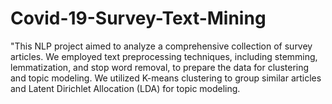 # Covid-19-Survey-Text-Mining
"This NLP project aimed to analyze a comprehensive collection of survey articles. We employed text preprocessing techniques, including stemming, lemmatization, and stop word removal, to prepare the data for clustering and topic modeling. We utilized K-means clustering to group similar articles and Latent Dirichlet Allocation (LDA) for topic modeling.
